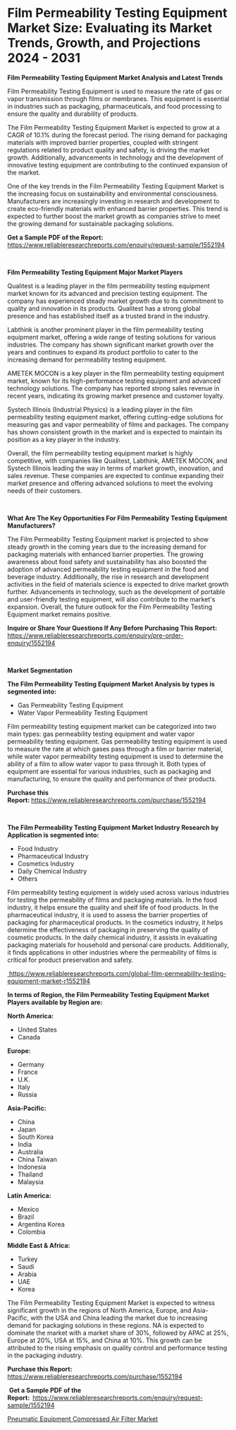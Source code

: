 <p><h1>Film Permeability Testing Equipment Market Size: Evaluating its Market Trends, Growth, and Projections 2024 - 2031</h1></p><p><strong>Film Permeability Testing Equipment Market Analysis and Latest Trends</strong></p>
<p><p>Film Permeability Testing Equipment is used to measure the rate of gas or vapor transmission through films or membranes. This equipment is essential in industries such as packaging, pharmaceuticals, and food processing to ensure the quality and durability of products.</p><p>The Film Permeability Testing Equipment Market is expected to grow at a CAGR of 10.1% during the forecast period. The rising demand for packaging materials with improved barrier properties, coupled with stringent regulations related to product quality and safety, is driving the market growth. Additionally, advancements in technology and the development of innovative testing equipment are contributing to the continued expansion of the market.</p><p>One of the key trends in the Film Permeability Testing Equipment Market is the increasing focus on sustainability and environmental consciousness. Manufacturers are increasingly investing in research and development to create eco-friendly materials with enhanced barrier properties. This trend is expected to further boost the market growth as companies strive to meet the growing demand for sustainable packaging solutions.</p></p>
<p><strong>Get a Sample PDF of the Report:&nbsp;</strong> <a href="https://www.reliableresearchreports.com/enquiry/request-sample/1552194">https://www.reliableresearchreports.com/enquiry/request-sample/1552194</a></p>
<p>&nbsp;</p>
<p><strong>Film Permeability Testing Equipment Major Market Players</strong></p>
<p><p>Qualitest is a leading player in the film permeability testing equipment market known for its advanced and precision testing equipment. The company has experienced steady market growth due to its commitment to quality and innovation in its products. Qualitest has a strong global presence and has established itself as a trusted brand in the industry.</p><p>Labthink is another prominent player in the film permeability testing equipment market, offering a wide range of testing solutions for various industries. The company has shown significant market growth over the years and continues to expand its product portfolio to cater to the increasing demand for permeability testing equipment.</p><p>AMETEK MOCON is a key player in the film permeability testing equipment market, known for its high-performance testing equipment and advanced technology solutions. The company has reported strong sales revenue in recent years, indicating its growing market presence and customer loyalty.</p><p>Systech Illinois (Industrial Physics) is a leading player in the film permeability testing equipment market, offering cutting-edge solutions for measuring gas and vapor permeability of films and packages. The company has shown consistent growth in the market and is expected to maintain its position as a key player in the industry.</p><p>Overall, the film permeability testing equipment market is highly competitive, with companies like Qualitest, Labthink, AMETEK MOCON, and Systech Illinois leading the way in terms of market growth, innovation, and sales revenue. These companies are expected to continue expanding their market presence and offering advanced solutions to meet the evolving needs of their customers.</p></p>
<p>&nbsp;</p>
<p><strong>What Are The Key Opportunities For Film Permeability Testing Equipment Manufacturers?</strong></p>
<p><p>The Film Permeability Testing Equipment market is projected to show steady growth in the coming years due to the increasing demand for packaging materials with enhanced barrier properties. The growing awareness about food safety and sustainability has also boosted the adoption of advanced permeability testing equipment in the food and beverage industry. Additionally, the rise in research and development activities in the field of materials science is expected to drive market growth further. Advancements in technology, such as the development of portable and user-friendly testing equipment, will also contribute to the market's expansion. Overall, the future outlook for the Film Permeability Testing Equipment market remains positive.</p></p>
<p><strong>Inquire or Share Your Questions If Any Before Purchasing This Report:</strong> <a href="https://www.reliableresearchreports.com/enquiry/pre-order-enquiry/1552194">https://www.reliableresearchreports.com/enquiry/pre-order-enquiry/1552194</a></p>
<p>&nbsp;</p>
<p><strong>Market Segmentation</strong></p>
<p><strong>The Film Permeability Testing Equipment Market Analysis by types is segmented into:</strong></p>
<p><ul><li>Gas Permeability Testing Equipment</li><li>Water Vapor Permeability Testing Equipment</li></ul></p>
<p><p>Film permeability testing equipment market can be categorized into two main types: gas permeability testing equipment and water vapor permeability testing equipment. Gas permeability testing equipment is used to measure the rate at which gases pass through a film or barrier material, while water vapor permeability testing equipment is used to determine the ability of a film to allow water vapor to pass through it. Both types of equipment are essential for various industries, such as packaging and manufacturing, to ensure the quality and performance of their products.</p></p>
<p><strong>Purchase this Report:&nbsp;</strong><a href="https://www.reliableresearchreports.com/purchase/1552194">https://www.reliableresearchreports.com/purchase/1552194</a></p>
<p>&nbsp;</p>
<p><strong>The Film Permeability Testing Equipment Market Industry Research by Application is segmented into:</strong></p>
<p><ul><li>Food Industry</li><li>Pharmaceutical Industry</li><li>Cosmetics Industry</li><li>Daily Chemical Industry</li><li>Others</li></ul></p>
<p><p>Film permeability testing equipment is widely used across various industries for testing the permeability of films and packaging materials. In the food industry, it helps ensure the quality and shelf life of food products. In the pharmaceutical industry, it is used to assess the barrier properties of packaging for pharmaceutical products. In the cosmetics industry, it helps determine the effectiveness of packaging in preserving the quality of cosmetic products. In the daily chemical industry, it assists in evaluating packaging materials for household and personal care products. Additionally, it finds applications in other industries where the permeability of films is critical for product preservation and safety.</p></p>
<p><a href="https://www.reliableresearchreports.com/global-film-permeability-testing-equipment-market-r1552194">&nbsp;https://www.reliableresearchreports.com/global-film-permeability-testing-equipment-market-r1552194</a></p>
<p><strong>In terms of Region, the Film Permeability Testing Equipment Market Players available by Region are:</strong></p>
<p>
    <p> <strong> North America: </strong>
        <ul>
            <li>United States</li>
            <li>Canada</li>
        </ul>
        </p> 
    <p> <strong> Europe: </strong>
        <ul>
            <li>Germany</li>
            <li>France</li>
            <li>U.K.</li>
            <li>Italy</li>
            <li>Russia</li>
        </ul>
        </p> 
    <p> <strong> Asia-Pacific: </strong>
        <ul>
            <li>China</li>
            <li>Japan</li>
            <li>South Korea</li>
            <li>India</li>
            <li>Australia</li>
            <li>China Taiwan</li>
            <li>Indonesia</li>
            <li>Thailand</li>
            <li>Malaysia</li>
        </ul>
        </p> 
    <p> <strong> Latin America: </strong>
        <ul>
            <li>Mexico</li>
            <li>Brazil</li>
            <li>Argentina Korea</li>
            <li>Colombia</li>
        </ul>
        </p> 
    <p> <strong> Middle East & Africa: </strong>
        <ul>
            <li>Turkey</li>
            <li>Saudi</li>
            <li>Arabia</li>
            <li>UAE</li>
            <li>Korea</li>
        </ul>
    </p>
    </p>
<p><p>The Film Permeability Testing Equipment Market is expected to witness significant growth in the regions of North America, Europe, and Asia-Pacific, with the USA and China leading the market due to increasing demand for packaging solutions in these regions. NA is expected to dominate the market with a market share of 30%, followed by APAC at 25%, Europe at 20%, USA at 15%, and China at 10%. This growth can be attributed to the rising emphasis on quality control and performance testing in the packaging industry.</p></p>
<p><strong>Purchase this Report: </strong><a href="https://www.reliableresearchreports.com/purchase/1552194">https://www.reliableresearchreports.com/purchase/1552194</a></p>
<p>&nbsp;<strong>Get a Sample PDF of the Report:&nbsp;&nbsp;</strong><a href="https://www.reliableresearchreports.com/enquiry/request-sample/1552194">https://www.reliableresearchreports.com/enquiry/request-sample/1552194</a></p>
<p><strong></strong></p>
<p><p><a href="https://github.com/biheemgalvinlouises6hokrh3h/Market-Research-Report-List-2/blob/main/pneumatic-equipment-compressed-air-filter-market.md">Pneumatic Equipment Compressed Air Filter Market</a></p></p>